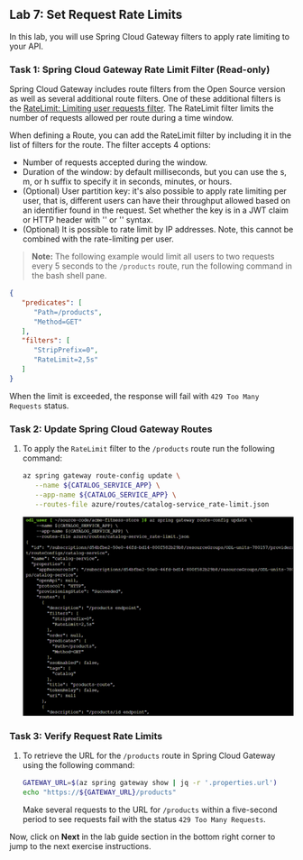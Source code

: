 ## Lab 7:  Set Request Rate Limits

In this lab, you will use Spring Cloud Gateway filters to apply rate limiting to your API.

### Task 1: Spring Cloud Gateway Rate Limit Filter (Read-only)

Spring Cloud Gateway includes route filters from the Open Source version as well as several additional route filters. One of these additional filters is the [RateLimit: Limiting user requests filter](https://docs.vmware.com/en/VMware-Spring-Cloud-Gateway-for-Kubernetes/1.1/scg-k8s/GUID-route-filters.html#ratelimit-limiting-user-requests-filter). The RateLimit filter limits the number of requests allowed per route during a time window.

   When defining a Route, you can add the RateLimit filter by including it in the list of filters for the route. The filter accepts 4 options:

   * Number of requests accepted during the window.
   * Duration of the window: by default milliseconds, but you can use the s, m, or h suffix to specify it in seconds, minutes, or hours.
   * (Optional) User partition key: it's also possible to apply rate limiting per user, that is, different users can have their throughput allowed based on an identifier found in the request. Set whether the key is in a JWT claim or HTTP header with '' or '' syntax.
   * (Optional) It is possible to rate limit by IP addresses. Note, this cannot be combined with the rate-limiting per user.

   > **Note:** The following example would limit all users to two requests every 5 seconds to the `/products` route, run the following command in the bash shell pane.

   ```json
   {
      "predicates": [
         "Path=/products",
         "Method=GET"
      ],
      "filters": [
         "StripPrefix=0",
         "RateLimit=2,5s"
      ]
   }
   ```

When the limit is exceeded, the response will fail with `429 Too Many Requests` status.

### Task 2: Update Spring Cloud Gateway Routes

1. To apply the `RateLimit` filter to the `/products` route run the following command:

   ```bash
   az spring gateway route-config update \
      --name ${CATALOG_SERVICE_APP} \
      --app-name ${CATALOG_SERVICE_APP} \
      --routes-file azure/routes/catalog-service_rate-limit.json
   ```

   ![](Images/mjv2-30-new.png)

### Task 3: Verify Request Rate Limits

1. To retrieve the URL for the `/products` route in Spring Cloud Gateway using the following command:

   ```bash
   GATEWAY_URL=$(az spring gateway show | jq -r '.properties.url')
   echo "https://${GATEWAY_URL}/products"
   ```

   Make several requests to the URL for `/products` within a five-second period to see requests fail with the status `429 Too Many Requests`.


Now, click on **Next** in the lab guide section in the bottom right corner to jump to the next exercise instructions.
